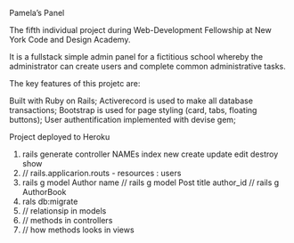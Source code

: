 Pamela’s Panel

The fifth individual project during Web-Development Fellowship at New York Code and Design Academy.

It is a fullstack simple admin panel for a fictitious school whereby the administrator can create users and complete common administrative tasks.

The key features of this projetc are:

Built with Ruby on Rails;
Activerecord is used to make all database transactions;
Bootstrap is used for page styling (card, tabs, floating buttons);
User authentification implemented with devise gem;

Project deployed to Heroku


1. rails generate controller NAMEs index new create update edit destroy show
2. // rails.applicarion.routs - resources : users
3. rails g model Author name // rails g model Post title author_id // rails g AuthorBook 
4. rals db:migrate
5. // relationsip in models
6. // methods in controllers
7. // how methods looks in views

